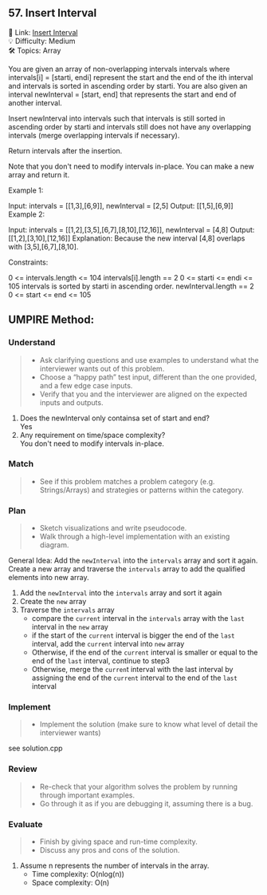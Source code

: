 ## 57. Insert Interval
🔗 Link: [Insert Interval](https://leetcode.com/problems/insert-interval/description/)  
💡 Difficulty: Medium  
🛠️ Topics: Array

You are given an array of non-overlapping intervals intervals where intervals[i] = [starti, endi] represent the start and the end of the ith interval and intervals is sorted in ascending order by starti. You are also given an interval newInterval = [start, end] that represents the start and end of another interval.

Insert newInterval into intervals such that intervals is still sorted in ascending order by starti and intervals still does not have any overlapping intervals (merge overlapping intervals if necessary).

Return intervals after the insertion.

Note that you don't need to modify intervals in-place. You can make a new array and return it.

 

Example 1:

Input: intervals = [[1,3],[6,9]], newInterval = [2,5]
Output: [[1,5],[6,9]]
Example 2:

Input: intervals = [[1,2],[3,5],[6,7],[8,10],[12,16]], newInterval = [4,8]
Output: [[1,2],[3,10],[12,16]]
Explanation: Because the new interval [4,8] overlaps with [3,5],[6,7],[8,10].
 

Constraints:

0 <= intervals.length <= 104
intervals[i].length == 2
0 <= starti <= endi <= 105
intervals is sorted by starti in ascending order.
newInterval.length == 2
0 <= start <= end <= 105

## UMPIRE Method:

### Understand
> - Ask clarifying questions and use examples to understand what the interviewer wants out of this problem.
> - Choose a “happy path” test input, different than the one provided, and a few edge case inputs.
> - Verify that you and the interviewer are aligned on the expected inputs and outputs.
1. Does the newInterval only containsa set of start and end?  
   Yes
3. Any requirement on time/space complexity?  
   You don't need to modify intervals in-place.

### Match
> - See if this problem matches a problem category (e.g. Strings/Arrays) and strategies or patterns within the category.
### Plan
> - Sketch visualizations and write pseudocode.
> - Walk through a high-level implementation with an existing diagram.

General Idea: Add the `newInterval` into the `intervals` array and sort it again. Create a new array and traverse the `intervals` array to add the qualified elements into new array. 
1. Add the `newInterval` into the `intervals` array and sort it again
2. Create the `new` array
3. Traverse the `intervals` array
   - compare the `current` interval in the `intervals` array with the `last` interval in the `new` array
   - if the start of the `current` interval is bigger the end of the `last` interval, add the `current` interval into `new` array
   - Otherwise, if the end of the `current` interval is smaller or equal to the end of the `last` interval, continue to step3
   - Otherwise, merge the `curren`t interval with the last interval by assigning the end of the `current` interval to the end of the `last` interval 

### Implement
> - Implement the solution (make sure to know what level of detail the interviewer wants)  

see solution.cpp
### Review
> - Re-check that your algorithm solves the problem by running through important examples.
> - Go through it as if you are debugging it, assuming there is a bug.
### Evaluate
> - Finish by giving space and run-time complexity.
> - Discuss any pros and cons of the solution.
1. Assume n represents the number of intervals in the array.
   - Time complexity: O(nlog(n))
   - Space complexity: O(n)

